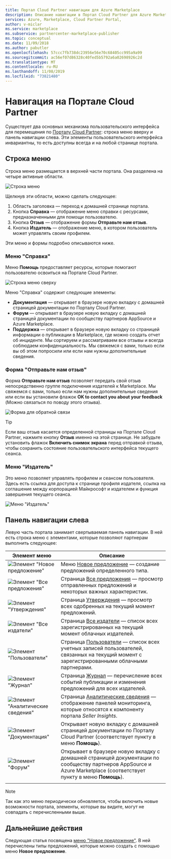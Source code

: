```yaml
---
title: Портал Cloud Partner навигации для Azure Marketplace
description: Описание навигации в Портал Cloud Partner для Azure Marketplace.
services: Azure, Marketplace, Cloud Partner Portal,
author: v-miclar
ms.service: marketplace
ms.subservice: partnercenter-marketplace-publisher
ms.topic: conceptual
ms.date: 11/09/2018
ms.author: pabutler
ms.openlocfilehash: 57ccc7fb738dc23956e56e70c68405cc995a9a99
ms.sourcegitcommit: ac56ef07d86328c40fed5b5792a6a02698926c2d
ms.translationtype: MT
ms.contentlocale: ru-RU
ms.lasthandoff: 11/08/2019
ms.locfileid: "73821480"
---
```

# <a name="cloud-partner-portal-navigation"></a>Навигация на Портале Cloud Partner

Существует два основных механизма пользовательского интерфейса для перемещения по [Порталу Cloud Partner](https://cloudpartner.azure.com): строка меню вверху и панель навигации слева.  Эти элементы пользовательского интерфейса инвариантны, то есть доступны всегда и на любой странице портала.


## <a name="menu-bar"></a>Строка меню

Строка меню размещается в верхней части портала.  Она разделена на четыре активные области.

![Строка меню](./media/top-menubar1.png)

Щелкнув эти области, можно сделать следующее:

1. Область заголовка — переход к домашней странице портала.
2. Кнопка **Справка** — отображение меню справки с ресурсами, предназначенными для помощи пользователю.
3. Кнопка **Отзыв** — отображение формы **Отправьте нам отзыв**.
4. Кнопка **Издатель** — отображение меню, в котором пользователь может управлять своим профилем.

Эти меню и формы подробно описываются ниже.

### <a name="help-menu"></a>Меню "Справка"

Меню **Помощь** предоставляет ресурсы, которые помогают пользователю освоиться на Портале Cloud Partner.

![Строка меню сверху](./media/top-menubar2.png)

Меню "Справка" содержит следующие элементы:

- **Документация** — открывает в браузере новую вкладку с домашней страницей документации по Порталу Cloud Partner. 
- **Форум** — открывает в браузере новую вкладку с домашней страницей документации по сообществу партнеров AppSource и Azure Marketplace.
- **Поддержка** — открывает в браузере новую вкладку со страницей информации о публикации в Marketplace, где можно создать отчет об инциденте.  Мы сортируем и рассматриваем все отзывы и всегда соблюдаем конфиденциальность. Мы свяжемся с вами, только если вы об этом попросили или если нам нужны дополнительные сведения.


### <a name="send-us-feedback-form"></a>Форма "Отправьте нам отзыв"

Форма **Отправьте нам отзыв** позволяет передать свой отзыв непосредственно группе подключения издателей к Marketplace.  Мы свяжемся с вами, только если нам нужны дополнительные сведения или если вы установили флажок **OK to contact you about your feedback** (Можно связаться по поводу этого отзыва).

![Форма для обратной связи](./media/feedback-form.png)

> [!TIP]
> Если ваш отзыв касается определенной страницы на Портале Cloud Partner, нажмите кнопку **Отзыв** именно на этой странице.  Не забудьте установить флажок **Включить снимок экрана** перед отправкой отзыва, чтобы сохранить состояние пользовательского интерфейса текущего сеанса. 


### <a name="publisher-menu"></a>Меню "Издатель"

Это меню позволяет управлять профилем и сеансом пользователя. Здесь есть ссылка для доступа к странице профиля издателя, ссылка на соглашение между корпорацией Майкрософт и издателем и функция завершения текущего сеанса. 

![Меню "Издатель"](./media/publisher-menu.png)


## <a name="left-navigation-pane"></a>Панель навигации слева

Левую часть портала занимает свертываемая панель навигации.  В ней есть строка меню с элементами, которые позволяют партнерам выполнить следующее:


|    **Элемент меню**     |      **Описание**                       |
|    -------------     |      ---------------                       |
| ![Элемент "Новое предложение"](./media/left-navbar1.png) | Меню [Новое предложение](./cpp-new-offer-menu.md) — создание предложений определенного типа. |
| ![Элемент "Все предложения"](./media/left-navbar2.png) | Страница [Все предложения](./cpp-all-offers-page.md) — просмотр отправленных предложений и некоторых важных характеристик. |
| ![Элемент "Утверждения"](./media/left-navbar3.png) | Страница [Утверждения](./cpp-approvals-page.md) — просмотр всех одобренных на текущий момент предложений. |
| ![Элемент "Все издатели"](./media/left-navbar4.png) | Страница [Все издатели](./cpp-all-publishers-page.md) — список всех зарегистрированных на текущий момент облачных издателей. |
| ![Элемент "Пользователи"](./media/left-navbar5.png) | Страница [Пользователи](./cpp-users-page.md) — список всех учетных записей пользователей, связанных на текущий момент с зарегистрированными облачными партнерами. |
| ![Элемент "Журнал"](./media/left-navbar6.png) | Страница [Журнал](./cpp-history-page.md) — перечисление всех событий публикации и изменения предложений для всех издателей. |
| ![Элемент "Аналитические сведения"](./media/left-navbar7.png) | Страница [Аналитические сведения](./cpp-insights-page.md) — отображение панелей мониторинга, которые относятся к компоненту портала *Seller Insights*. |
| ![Элемент "Документация"](./media/left-navbar8.png) | Открывает новую вкладку с домашней страницей документации по Порталу Cloud Partner (соответствует пункту в меню **Помощь**). |
| ![Элемент "Форум"](./media/left-navbar9.png)  | Открывает в браузере новую вкладку с домашней страницей документации по сообществу партнеров AppSource и Azure Marketplace (соответствует пункту в меню **Помощь**). |
|  |  |

> [!NOTE]
> Так как это меню периодически обновляется, чтобы включить новые возможности портала, элементы, которые вы видите, могут не совпадать с перечисленными выше.


## <a name="next-steps"></a>Дальнейшие действия

Следующая статья посвящена [меню "Новое предложение"](./cpp-new-offer-menu.md). В ней перечислены типы предложений, которые можно создать с помощью меню **Новое предложение**.
